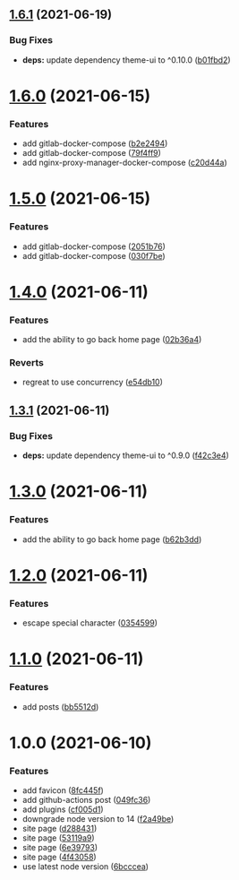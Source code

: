## [1.6.1](https://github.com/kunish/blog/compare/v1.6.0...v1.6.1) (2021-06-19)


### Bug Fixes

* **deps:** update dependency theme-ui to ^0.10.0 ([b01fbd2](https://github.com/kunish/blog/commit/b01fbd2fbaaaade88652ab294b86b5a65a00cbca))

# [1.6.0](https://github.com/kunish/blog/compare/v1.5.0...v1.6.0) (2021-06-15)


### Features

* add gitlab-docker-compose ([b2e2494](https://github.com/kunish/blog/commit/b2e249400c58b55a9e196afa847d62c9062e9652))
* add gitlab-docker-compose ([79f4ff9](https://github.com/kunish/blog/commit/79f4ff9d7b3d033e5a765f7999dafa212e7e84e4))
* add nginx-proxy-manager-docker-compose ([c20d44a](https://github.com/kunish/blog/commit/c20d44a41f50eb9dcba37fb13ac85f4bb2b426b6))

# [1.5.0](https://github.com/kunish/blog/compare/v1.4.0...v1.5.0) (2021-06-15)


### Features

* add gitlab-docker-compose ([2051b76](https://github.com/kunish/blog/commit/2051b7672575768f20024fbed998012b1d80032c))
* add gitlab-docker-compose ([030f7be](https://github.com/kunish/blog/commit/030f7be3465f03f09d9f69fd91439c2dc4f26f0a))

# [1.4.0](https://github.com/kunish/blog/compare/v1.3.1...v1.4.0) (2021-06-11)


### Features

* add the ability to go back home page ([02b36a4](https://github.com/kunish/blog/commit/02b36a4912d98cfd40b4dc0abcb7a914bd839944))


### Reverts

* regreat to use concurrency ([e54db10](https://github.com/kunish/blog/commit/e54db10625aa8142247f1f43bff7f82f6ace238a))

## [1.3.1](https://github.com/kunish/blog/compare/v1.3.0...v1.3.1) (2021-06-11)


### Bug Fixes

* **deps:** update dependency theme-ui to ^0.9.0 ([f42c3e4](https://github.com/kunish/blog/commit/f42c3e4217b2cf38f4778cdddb6a5b375a035020))

# [1.3.0](https://github.com/kunish/blog/compare/v1.2.0...v1.3.0) (2021-06-11)


### Features

* add the ability to go back home page ([b62b3dd](https://github.com/kunish/blog/commit/b62b3dd5b2116d5945184d1706e618261a12a17e))

# [1.2.0](https://github.com/kunish/blog/compare/v1.1.0...v1.2.0) (2021-06-11)


### Features

* escape special character ([0354599](https://github.com/kunish/blog/commit/0354599a8610da81a0b2e8b363807db190ca6f3c))

# [1.1.0](https://github.com/kunish/blog/compare/v1.0.0...v1.1.0) (2021-06-11)


### Features

* add posts ([bb5512d](https://github.com/kunish/blog/commit/bb5512db8a48de42ee7057eb8dcba27e0df443e9))

# 1.0.0 (2021-06-10)


### Features

* add favicon ([8fc445f](https://github.com/kunish/blog/commit/8fc445f49c7073e0c880a791e450b314629bc240))
* add github-actions post ([049fc36](https://github.com/kunish/blog/commit/049fc364b3950f22ac17407624924a1d9c2924a6))
* add plugins ([cf005d1](https://github.com/kunish/blog/commit/cf005d168510ed6f897f34b5ca1b3967ef233906))
* downgrade node version to 14 ([f2a49be](https://github.com/kunish/blog/commit/f2a49bebc49602b984605e7273f528d11595b754))
* site page ([d288431](https://github.com/kunish/blog/commit/d288431c3921be3cc6f2a92d5c3da2c7ccbb405e))
* site page ([53119a9](https://github.com/kunish/blog/commit/53119a93f9a9f9a57242e11117934c294cd3cdb2))
* site page ([6e39793](https://github.com/kunish/blog/commit/6e397937f5dced90802c194a3bf13149211a1f49))
* site page ([4f43058](https://github.com/kunish/blog/commit/4f430580b23db2f7d94c1eadeedff33cc7a4b738))
* use latest node version ([6bcccea](https://github.com/kunish/blog/commit/6bcccea27f8f8c7fdb52c629f97adcd516dcc7e8))
